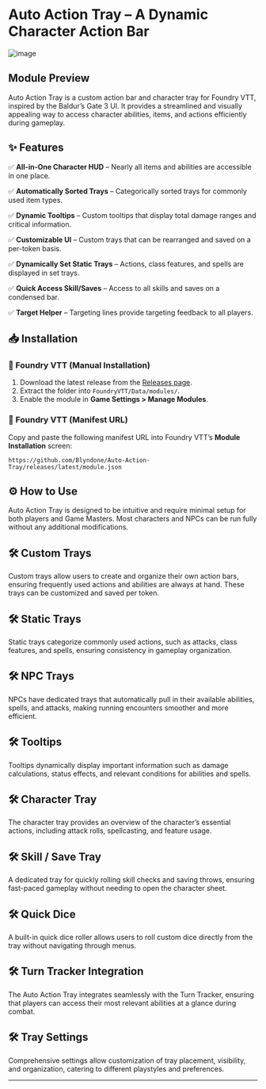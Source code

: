 # Auto Action Tray – A Dynamic Character Action Bar

![image](https://github.com/user-attachments/assets/846239ab-bc44-4f56-9122-83ca580035c7)



## Module Preview

Auto Action Tray is a custom action bar and character tray for Foundry VTT, inspired by the Baldur’s Gate 3 UI. It provides a streamlined and visually appealing way to access character abilities, items, and actions efficiently during gameplay.

## ✨ Features

✅ **All-in-One Character HUD** – Nearly all items and abilities are accessible in one place.

✅ **Automatically Sorted Trays** – Categorically sorted trays for commonly used item types.

✅ **Dynamic Tooltips** – Custom tooltips that display total damage ranges and critical information.

✅ **Customizable UI** – Custom trays that can be rearranged and saved on a per-token basis.

✅ **Dynamically Set Static Trays** – Actions, class features, and spells are displayed in set trays.

✅ **Quick Access Skill/Saves** – Access to all skills and saves on a condensed bar.

✅ **Target Helper** – Targeting lines provide targeting feedback to all players.

## 📥 Installation

### 🔹 Foundry VTT (Manual Installation)

1. Download the latest release from the [Releases page](https://github.com/Blyndone/Auto-Action-Tray/releases/latest/download/module.json).
2. Extract the folder into `FoundryVTT/Data/modules/`.
3. Enable the module in **Game Settings > Manage Modules**.

### 🔹 Foundry VTT (Manifest URL)

Copy and paste the following manifest URL into Foundry VTT’s **Module Installation** screen:

```
https://github.com/Blyndone/Auto-Action-Tray/releases/latest/module.json
```

## ⚙️ How to Use

Auto Action Tray is designed to be intuitive and require minimal setup for both players and Game Masters. Most characters and NPCs can be run fully without any additional modifications.

## 🛠️ Custom Trays

Custom trays allow users to create and organize their own action bars, ensuring frequently used actions and abilities are always at hand. These trays can be customized and saved per token.

## 🛠️ Static Trays

Static trays categorize commonly used actions, such as attacks, class features, and spells, ensuring consistency in gameplay organization.

## 🛠️ NPC Trays

NPCs have dedicated trays that automatically pull in their available abilities, spells, and attacks, making running encounters smoother and more efficient.

## 🛠️ Tooltips

Tooltips dynamically display important information such as damage calculations, status effects, and relevant conditions for abilities and spells.

## 🛠️ Character Tray

The character tray provides an overview of the character’s essential actions, including attack rolls, spellcasting, and feature usage.

## 🛠️ Skill / Save Tray

A dedicated tray for quickly rolling skill checks and saving throws, ensuring fast-paced gameplay without needing to open the character sheet.

## 🛠️ Quick Dice

A built-in quick dice roller allows users to roll custom dice directly from the tray without navigating through menus.

## 🛠️ Turn Tracker Integration

The Auto Action Tray integrates seamlessly with the Turn Tracker, ensuring that players can access their most relevant abilities at a glance during combat.

## 🛠️ Tray Settings

Comprehensive settings allow customization of tray placement, visibility, and organization, catering to different playstyles and preferences.

---
